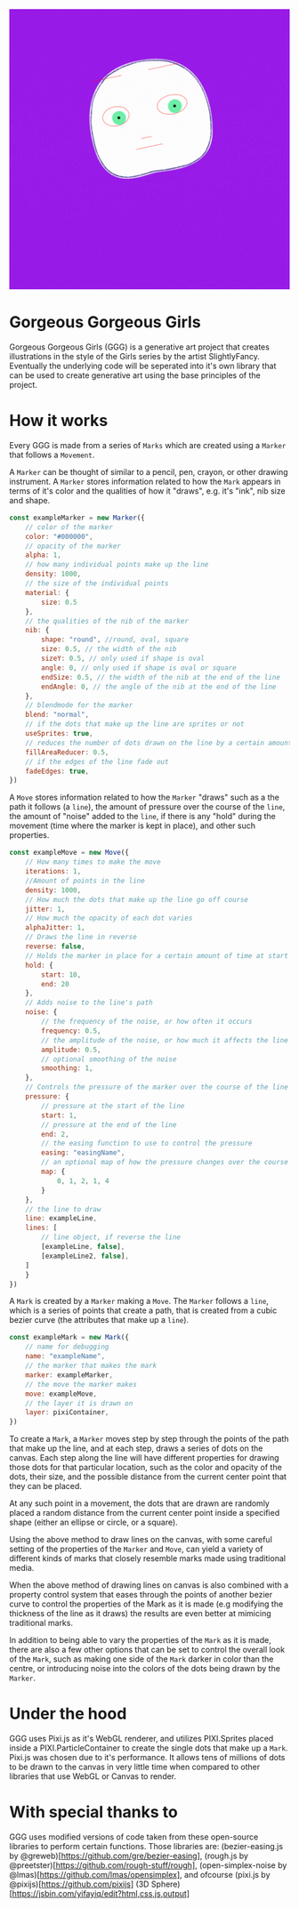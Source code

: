<img src="https://raw.githubusercontent.com/jamesdelaneyie/Gorgeous-Gorgeous-Girls/master/outputs/faces/ooTuapcXb1Sz3EQeaXirL6PhXeeH91t2zNSit7kdewFMvtFhdco.png">


Gorgeous Gorgeous Girls 
================

Gorgeous Gorgeous Girls (GGG) is a generative art project that creates illustrations in the style of the Girls series by the artist SlightlyFancy. Eventually the underlying code will be seperated into it's own library that can be used to create generative art using the base principles of the project.


# How it works
Every GGG is made from a series of `Marks` which are created using a `Marker` that follows a `Movement`.

A `Marker` can be thought of similar to a pencil, pen, crayon, or other drawing instrument. A `Marker` stores information related to how the `Mark` appears in terms of it's color and the qualities of how it "draws", e.g. it's "ink", nib size and shape. 

```javascript
const exampleMarker = new Marker({
    // color of the marker
    color: "#000000",
    // opacity of the marker
    alpha: 1,
    // how many individual points make up the line
    density: 1000,
    // the size of the individual points
    material: { 
        size: 0.5
    },
    // the qualities of the nib of the marker
    nib: {
        shape: "round", //round, oval, square
        size: 0.5, // the width of the nib
        sizeY: 0.5, // only used if shape is oval
        angle: 0, // only used if shape is oval or square
        endSize: 0.5, // the width of the nib at the end of the line
        endAngle: 0, // the angle of the nib at the end of the line
    },
    // blendmode for the marker
    blend: "normal",
    // if the dots that make up the line are sprites or not
    useSprites: true,
    // reduces the number of dots drawn on the line by a certain amount
    fillAreaReducer: 0.5,
    // if the edges of the line fade out
    fadeEdges: true,
})
```

A `Move` stores information related to how the `Marker` "draws" such as a the path it follows (a `line`), the amount of pressure over the course of the `line`, the amount of "noise" added to the `line`, if there is any "hold" during the movement (time where the marker is kept in place), and other such properties.

```javascript
const exampleMove = new Move({
    // How many times to make the move
    iterations: 1,
    //Amount of points in the line
    density: 1000,
    // How much the dots that make up the line go off course
    jitter: 1,
    // How much the opacity of each dot varies 
    alphaJitter: 1,
    // Draws the line in reverse
    reverse: false,
    // Holds the marker in place for a certain amount of time at start or end of line
    hold: {
        start: 10, 
        end: 20
    },
    // Adds noise to the line's path
    noise: {
        // the frequency of the noise, or how often it occurs
        frequency: 0.5,
        // the amplitude of the noise, or how much it affects the line
        amplitude: 0.5,
        // optional smoothing of the noise
        smoothing: 1,
    },
    // Controls the pressure of the marker over the course of the line
    pressure: {
        // pressure at the start of the line
        start: 1,
        // pressure at the end of the line
        end: 2,
        // the easing function to use to control the pressure
        easing: "easingName",
        // an optional map of how the pressure changes over the course of the line
        map: {
            0, 1, 2, 1, 4
        }
    },
    // the line to draw
    line: exampleLine,
    lines: [
        // line object, if reverse the line
        [exampleLine, false],
        [exampleLine2, false],
    ]
    }
})

```

A `Mark` is created by a `Marker` making a `Move`. The `Marker` follows a `line`, which is a series of points that create a path, that is created from a cubic bezier curve (the attributes that make up a `line`).

```javascript
const exampleMark = new Mark({
    // name for debugging
    name: "exampleName",
    // the marker that makes the mark
    marker: exampleMarker,
    // the move the marker makes
    move: exampleMove,
    // the layer it is drawn on
    layer: pixiContainer,
})
```


To create a `Mark`, a `Marker` moves step by step through the points of the path that make up the line, and at each step, draws a series of dots on the canvas. Each step along the line will have different properties for drawing those dots for that particular location, such as the color and opacity of the dots, their size, and the possible distance from the current center point that they can be placed. 

At any such point in a movement, the dots that are drawn are randomly placed a random distance from the current center point inside a specified shape (either an ellipse or circle, or a square).

Using the above method to draw lines on the canvas, with some careful setting of the properties of the `Marker` and `Move`, can yield a variety of different kinds of marks that closely resemble marks made using traditional media. 

When the above method of drawing lines on canvas is also combined with a property control system that eases through the points of another bezier curve to control the properties of the Mark as it is made (e.g modifying the thickness of the line as it draws) the results are even better at mimicing traditional marks.

In addition to being able to vary the properties of the `Mark` as it is made, there are also a few other options that can be set to control the overall look of the `Mark`, such as making one side of the `Mark` darker in color than the centre, or introducing noise into the colors of the dots being drawn by the `Marker`. 

# Under the hood
GGG uses Pixi.js as it's WebGL renderer, and utilizes PIXI.Sprites placed inside a PIXI.ParticleContainer to create the single dots that make up a `Mark`. Pixi.js was chosen due to it's performance. It allows tens of millions of dots to be drawn to the canvas in very little time when compared to other libraries that use WebGL or Canvas to render.

# With special thanks to
GGG uses modified versions of code taken from these open-source libraries to perform certain functions. Those libraries are: (bezier-easing.js by @greweb)[https://github.com/gre/bezier-easing], (rough.js by @preetster)[https://github.com/rough-stuff/rough], (open-simplex-noise by @lmas)[https://github.com/lmas/opensimplex], and ofcourse (pixi.js by @pixijs)[https://github.com/pixijs] (3D Sphere)[https://jsbin.com/yifayiq/edit?html,css,js,output]





















 





